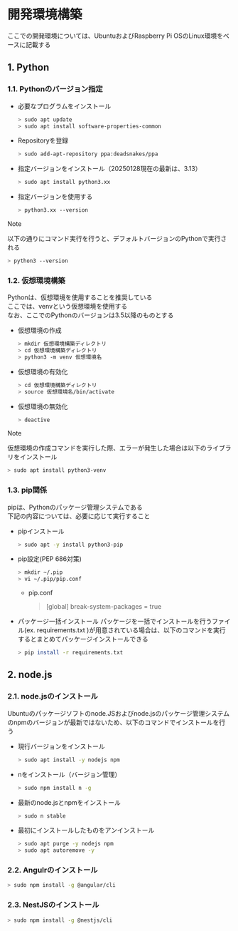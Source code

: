 # 開発環境構築
   ここでの開発環境については、UbuntuおよびRaspberry Pi OSのLinux環境をベースに記載する



## 1. Python
### 1.1. Pythonのバージョン指定

* 必要なプログラムをインストール
   ``` bash
   > sudo apt update
   > sudo apt install software-properties-common
   ```
* Repositoryを登録
   ``` bash
   > sudo add-apt-repository ppa:deadsnakes/ppa
   ```
* 指定バージョンをインストール（20250128現在の最新は、3.13）
   ``` bash
   > sudo apt install python3.xx
   ```
* 指定バージョンを使用する
   ``` bash
   > python3.xx --version
   ```    
> [!NOTE]
> 以下の通りにコマンド実行を行うと、デフォルトバージョンのPythonで実行される
> ``` bash
> > python3 --version
> ```

### 1.2. 仮想環境構築
Pythonは、仮想環境を使用することを推奨している  
ここでは、venvという仮想環境を使用する  
なお、ここでのPythonのバージョンは3.5以降のものとする
* 仮想環境の作成
   ``` bash
   > mkdir 仮想環境構築ディレクトリ
   > cd 仮想環境構築ディレクトリ
   > python3 -m venv 仮想環境名
   ```
* 仮想環境の有効化
   ``` bash
   > cd 仮想環境構築ディレクトリ
   > source 仮想環境名/bin/activate
   ```
* 仮想環境の無効化
   ``` bash
   > deactive
   ```
> [!NOTE]
> 仮想環境の作成コマンドを実行した際、エラーが発生した場合は以下のライブラリをインストール
> ``` bash
> > sudo apt install python3-venv
> ```

### 1.3. pip関係
pipは、Pythonのパッケージ管理システムである  
下記の内容については、必要に応じて実行すること

* pipインストール  
    ``` bash
    > sudo apt -y install python3-pip
    ```
* pip設定(PEP 686対策)  
    ``` bash
    > mkdir ~/.pip  
    > vi ~/.pip/pip.conf
    ```
    * pip.conf  
        > [global]
        > break-system-packages = true
* パッケージ一括インストール
パッケージを一括でインストールを行うファイル(ex. requirements.txt )が用意されている場合は、以下のコマンドを実行するとまとめてパッケージインストールできる
    ``` bash
    > pip install -r requirements.txt
    ```


## 2. node.js
### 2.1. node.jsのインストール
Ubuntuのパッケージソフトのnode.JSおよびnode.jsのパッケージ管理システムのnpmのバージョンが最新ではないため、以下のコマンドでインストールを行う
* 現行バージョンをインストール
    ``` bash
    > sudo apt install -y nodejs npm
    ```
* nをインストール（バージョン管理）
    ``` bash
    > sudo npm install n -g
    ```
* 最新のnode.jsとnpmをインストール
    ``` bash
    > sudo n stable
    ```
* 最初にインストールしたものをアンインストール
    ``` bash
    > sudo apt purge -y nodejs npm
    > sudo apt autoremove -y
    ```

### 2.2. Angulrのインストール
   ``` bash
   > sudo npm install -g @angular/cli
   ```

### 2.3. NestJSのインストール
   ``` bash
   > sudo npm install -g @nestjs/cli
   ```

